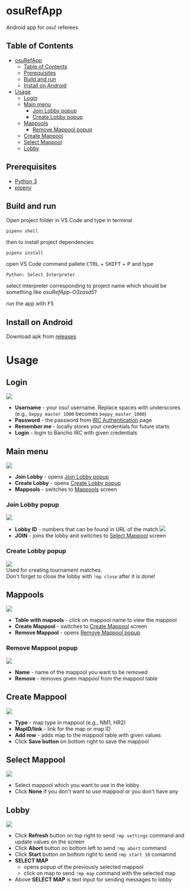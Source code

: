 # osuRefApp
Android app for osu! referees.

## Table of Contents
- [osuRefApp](#osurefapp)
  - [Table of Contents](#table-of-contents)
  - [Prerequisites](#prerequisites)
  - [Build and run](#build-and-run)
  - [Install on Android](#install-on-android)
- [Usage](#usage)
  - [Login](#login)
  - [Main menu](#main-menu)
    - [Join Lobby popup](#join-lobby-popup)
    - [Create Lobby popup](#create-lobby-popup)
  - [Mappools](#mappools)
    - [Remove Mappool popup](#remove-mappool-popup)
  - [Create Mappool](#create-mappool)
  - [Select Mappool](#select-mappool)
  - [Lobby](#lobby)

## Prerequisites
- [Python 3](https://www.python.org/downloads/)
- [pipenv](https://pypi.org/project/pipenv/)

## Build and run
Open project folder in VS Code and type in terminal
```
pipenv shell
```
then to install project dependencies
```
pipenv install
```
open VS Code command pallete <kbd>CTRL</kbd> + <kbd>SHIFT</kbd> + <kbd>P</kbd> and type
```
Python: Select Interpreter
```
select interpreter corresponding to project name which should be something like *osuRefApp-O3zasd51*  
  
run the app with <kbd>F5</kbd>  

## Install on Android
Download apk from [releases](https://github.com/V1laZ/osuRefApp/releases/tag/v1.0) 

# Usage
## Login
![](https://imgur.com/eB7hmBm.png)
 - **Username** - your osu! username. Replace spaces with underscores (e.g., `beppy master 1000` becomes `beppy_master_1000`)
- **Password** - the password from [IRC Authentication](https://osu.ppy.sh/p/irc) page
- **Remember me** - locally stores your credentials for future starts
- **Login** - login to Bancho IRC with given credentials

## Main menu
![](https://imgur.com/syM0HPs.png)
- **Join Lobby** - opens [Join Lobby popup](#join-lobby-popup)
- **Create Lobby** - opens [Create Lobby popup](#create-lobby-popup)
- **Mappools** - switches to [Mappools](#mappools) screen

### Join Lobby popup
![](https://imgur.com/qcD3z0w.png)
- **Lobby ID** - numbers that can be found in URL of the match
![](https://imgur.com/i7Ay5qR.png)
- **JOIN** - joins the lobby and switches to [Select Mappool](#select-mappool) screen

### Create Lobby popup
![](https://imgur.com/PUExenc.png)  
Used for creating tournament matches.  
Don't forget to close the lobby with `!mp close` after it is done!

## Mappools
![](https://imgur.com/PCnpg0p.png)
- **Table with mapools** - click on mappool name to view the mappool
- **Create Mappool** - switches to [Create Mappool](#create-mappool) screen
- **Remove Mappool** - opens [Remove Mappool popup](#remove-mappool-popup)

### Remove Mappool popup
![](https://imgur.com/rYr3pJ5.png)
- **Name** - name of the mappool you want to be removed
- **Remove** - removes given mappool from the mappool table

## Create Mappool
![](https://imgur.com/H8Othuy.png)
- **Type** - map type in mappool (e.g., NM1, HR2)
- **MapID/link** - link for the map or map ID
- **Add row** - adds map to the mappool table with given values
- Click **Save button** on bottom right to save the mappool

## Select Mappool
![](https://imgur.com/XksjZck.png)
- Select mappool which you want to use in the lobby
- Click **None** if you don't want to use mappool or you don't have any

## Lobby
![](https://imgur.com/PelhKA5.png)
- Click **Refresh** button on top right to send `!mp settings` command and update values on the screen
- Click **Abort** button on bottom left to send `!mp abort` command
- Click **Start** button on bottom right to send `!mp start 10` comamnd
- **SELECT MAP** 
    - opens popup of the previously selected mappool
    - click on map to send `!mp map` command with the selected map
- Above **SELECT MAP** is text input for sending messages to lobby

